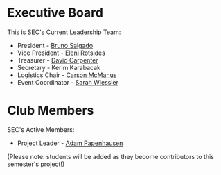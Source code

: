 # Executive Board
This is SEC's Current Leadership Team:

- President - [Bruno Salgado](https://github.com/bsalgado98)
- Vice President - [Eleni Rotsides](https://github.com/elenirotsides)
- Treasurer - [David Carpenter](https://github.com/carpenterd777)
- Secretary - Kerim Karabacak
- Logistics Chair - [Carson McManus](https://github.com/dyc3)
- Event Coordinator - [Sarah Wiessler](https://github.com/SWiessler)

# Club Members
SEC's Active Members:

- Project Leader - [Adam Papenhausen](https://github.com/adapap)

(Please note: students will be added as they become contributors to this semester's project!)